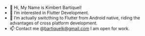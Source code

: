 - 👋 Hi, My Name is Kimbert Bartiquel!
- 👀 I’m interested in Flutter Development.
- 🌱 I’m actually switcthing to Flutter from Android native, riding the advantages of cross platform development.
- 📫 Contact me @bartiquelk@gmail.com I am open for work.

<!---
kbartiquel/kbartiquel is a ✨ special ✨ repository because its `README.md` (this file) appears on your GitHub profile.
You can click the Preview link to take a look at your changes.
--->
